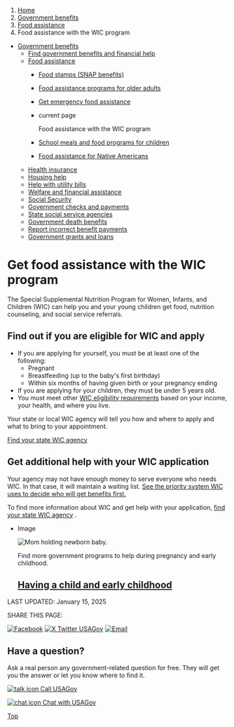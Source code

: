 1. [Home](/)
2. [Government benefits](/benefits)
3. [Food assistance](/food-help)
4. Food assistance with the WIC program

* [Government benefits](/benefits)
  + [Find government benefits and financial help](/benefit-finder)
  + [Food assistance](/food-help)
    - [Food stamps (SNAP benefits)](/food-stamps)
    - [Food assistance programs for older adults](/senior-food-programs)
    - [Get emergency food assistance](/emergency-food-assistance)
    - current page

      Food assistance with the WIC program
    - [School meals and food programs for children](/school-meals)
    - [Food assistance for Native Americans](/native-american-food-programs)
  + [Health insurance](/health-insurance)
  + [Housing help](/housing-help)
  + [Help with utility bills](/help-with-utility-bills)
  + [Welfare and financial assistance](/welfare-and-financial-assistance)
  + [Social Security](/social-security)
  + [Government checks and payments](/government-checks-payments)
  + [State social service agencies](/state-social-services)
  + [Government death benefits](/government-death-benefits)
  + [Report incorrect benefit payments](/report-incorrect-benefit-payments)
  + [Government grants and loans](/government-grants-and-loans)

Get food assistance with the WIC program
========================================

The Special Supplemental Nutrition Program for Women, Infants, and Children (WIC) can help you and your young children get food, nutrition counseling, and social service referrals.

Find out if you are eligible for WIC and apply
----------------------------------------------

* If you are applying for yourself, you must be at least one of the following:
  + Pregnant
  + Breastfeeding (up to the baby's first birthday)
  + Within six months of having given birth or your pregnancy ending
* If you are applying for your children, they must be under 5 years old.
* You must meet other
  [WIC eligibility requirements](https://www.fns.usda.gov/wic/eligibility)
  based on your income, your health, and where you live.

Your state or local WIC agency will tell you how and where to apply and what to bring to your appointment.

[Find your state WIC agency](https://www.fns.usda.gov/wic/applicant-participant/apply)

Get additional help with your WIC application
---------------------------------------------

Your agency may not have enough money to serve everyone who needs WIC. In that case, it will maintain a waiting list.
[See the priority system WIC uses to decide who will get benefits first.](https://www.fns.usda.gov/wic/wic-eligibility-priority-system)

To find more information about WIC and get help with your application,
[find your state WIC agency](https://www.fns.usda.gov/wic/applicant-participant/apply)
.

* Image

  ![Mom holding newborn baby.](https://www.usa.gov/s3/files/styles/large/public/2023-01/Banner_img_Birth_en.png?itok=fpmeUMKv)

  Find more government programs to help during pregnancy and early childhood.

  [Having a child and early childhood](/early-childhood)
  ------------------------------------------------------

LAST UPDATED:
January 15, 2025

SHARE THIS PAGE:

[![Facebook](/themes/custom/usagov/images/social-media-icons/Facebook_Icon.svg)](https://www.facebook.com/sharer/sharer.php?u=https://www.usa.gov/food-assistance&v=3)
[![X Twitter USAGov](/themes/custom/usagov/images/social-media-icons/X_Twitter_Icon.svg?version=2)](https://twitter.com/intent/tweet?source=webclient&text=https://www.usa.gov/food-assistance)
[![Email](/themes/custom/usagov/images/social-media-icons/Email_Icon.svg?version=2)](mailto:?subject=https://www.usa.gov/food-assistance)

Have a question?
----------------

Ask a real person any government-related question for free. They will get you the answer or let you know where to find it.

[![talk icon](/themes/custom/usagov/images/ICONS_talk.png)
Call USAGov](/phone)

[![chat icon](/themes/custom/usagov/images/ICONS_chat.png)
Chat with USAGov](/chat)

[Top](#main-content)